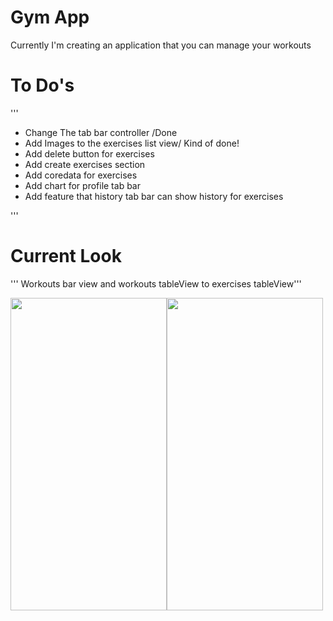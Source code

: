 #  Gym App 

Currently I'm creating an application that you can manage your workouts

# To Do's

'''

 - Change The tab bar controller /Done
 - Add Images to the exercises list view/ Kind of done!
 - Add delete button for exercises 
 - Add create exercises section
 - Add coredata for exercises
 - Add chart for profile tab bar
 - Add feature that history tab bar can show history for exercises
 
 '''
 
 
 # Current Look
 ''' Workouts bar view and workouts tableView to exercises tableView'''
 
 <img src="https://user-images.githubusercontent.com/73592197/189483763-6ac9d47a-edc8-41fb-b164-d95545fc83b5.png" width="250" height="500" /><img src="https://user-images.githubusercontent.com/73592197/189483772-d290f5f5-57b9-44a7-ab6f-26510492fd00.png" width="250" height="500" /> 
 
 
 

